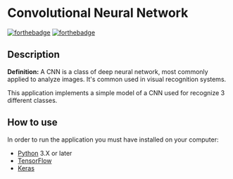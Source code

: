 # Convolutional Neural Network

[![forthebadge](https://forthebadge.com/images/badges/made-with-python.svg)](https://forthebadge.com) [![forthebadge](https://forthebadge.com/images/badges/as-seen-on-tv.svg)](https://forthebadge.com)

## Description
**Definition:** A CNN is a class of deep neural network, most commonly applied to analyze images. It's common used in visual recognition systems. 

This application implements a simple model of a CNN used for recognize 3 different classes. 

## How to use
In order to run the application you must have installed on your computer: 
- [Python](https://www.python.org/downloads/) 3.X or later
- [TensorFlow](https://www.tensorflow.org/install)
- [Keras](https://keras.io/getting_started/)
